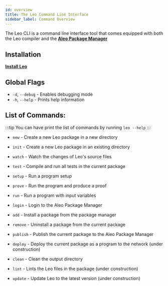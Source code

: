 ```yaml
---
id: overview
title: The Leo Command Line Interface
sidebar_label: Command Overview
---
```


The Leo CLI is a command line interface tool that comes equipped with both the Leo compiler and the [**Aleo Package Manager**](https://aleo.pm/)

## Installation

[**Install Leo**](../getting_started/01_installation.md)

## Global Flags

* `-d`, `--debug` - Enables debugging mode
* `-h`, `--help` - Prints help information

## List of Commands:

:::tip
You can have print the list of commands by running `leo --help`
:::

* `new` - Create a new Leo package in a new directory

* `init` - Create a new Leo package in an existing directory
* `watch` - Watch the changes of Leo's source files
* `test` - Compile and run all tests in the current package
* `setup` - Run a program setup
* `prove` - Run the program and produce a proof
* `run` - Run a program with input variables
* `login` - Login to the Aleo Package Manager
* `add` - Install a package from the package manager
* `remove` - Uninstall a package from the current package
* `publish` - Publish the current package to the Aleo Package Manager
* `deploy` - Deploy the current package as a program to the network (under construction)
* `clean` - Clean the output directory
* `lint` - Lints the Leo files in the package (under construction)
* `update` - Update Leo to the latest version (under construction)